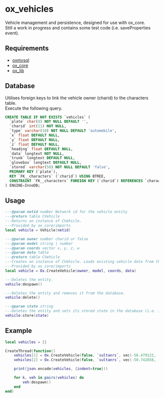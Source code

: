 # ox_vehicles
Vehicle management and persistence, designed for use with ox_core.  
Still a work in progress and contains some test code (i.e. saveProperties event).

## Requirements
- [oxmysql](https://github.com/overextended/oxmysql)
- [ox_core](https://github.com/overextended/ox_core)
- [ox_lib](https://github.com/overextended/ox_lib)

## Database
Utilises foreign keys to link the vehicle owner (charid) to the characters table.  
Execute the following query.
```sql
CREATE TABLE IF NOT EXISTS `vehicles` (
  `plate` char(8) NOT NULL DEFAULT '',
  `charid` int(11) NOT NULL,
  `type` varchar(10) NOT NULL DEFAULT 'automobile',
  `x` float DEFAULT NULL,
  `y` float DEFAULT NULL,
  `z` float DEFAULT NULL,
  `heading` float DEFAULT NULL,
  `data` longtext NOT NULL,
  `trunk` longtext DEFAULT NULL,
  `glovebox` longtext DEFAULT NULL,
  `stored` varchar(50) NOT NULL DEFAULT 'false',
  PRIMARY KEY (`plate`),
  KEY `FK__characters` (`charid`) USING BTREE,
  CONSTRAINT `FK__characters` FOREIGN KEY (`charid`) REFERENCES `characters` (`charid`) ON DELETE CASCADE
) ENGINE=InnoDB;
```

## Usage
```lua
---@param netid number Network id for the vehicle entity
---@return table CVehicle
---Returns an instance of CVehicle.
---Provided by ox_core/imports
local vehicle = Vehicle(netid)

---@param owner number charid or false
---@param model string | number
---@param coords vector x, y, z, w
---@param data table
---@return table CVehicle
---Creates an instance of CVehicle. Loads existing vehicle data from the database, or generates new data.
---Provided by ox_core/imports
local vehicle = Ox.CreateVehicle(owner, model, coords, data)

---Deletes the entity.
vehicle:despawn()

---Deletes the entity and removes it from the database.
vehicle:delete()

---@param state string
---Deletes the entity and sets its stored state in the database (i.e. impound, garageA, garabeB)
vehicle:store(state)
```

## Example
```lua
local vehicles = {}

CreateThread(function()
	vehicles[1] = Ox.CreateVehicle(false, `sultanrs`, vec(-56.479122, -1116.870362, 26.432250, 0.000030517578))
	vehicles[2] = Ox.CreateVehicle(false, `sultanrs`, vec(-50.742858, -1116.514282, 26.432250, 0.000030517578))

	print(json.encode(vehicles, {indent=true}))

	for k, veh in pairs(vehicles) do
		veh:despawn()
	end
end)
```
